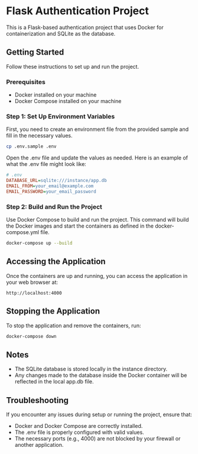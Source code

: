 # Flask Authentication Project

This is a Flask-based authentication project that uses Docker for containerization and SQLite as the database.

## Getting Started

Follow these instructions to set up and run the project.

### Prerequisites

- Docker installed on your machine
- Docker Compose installed on your machine

### Step 1: Set Up Environment Variables

First, you need to create an environment file from the provided sample and fill in the necessary values.

```bash
cp .env.sample .env
```

Open the .env file and update the values as needed. Here is an example of what the .env file might look like:

```ini
# .env
DATABASE_URL=sqlite:///instance/app.db
EMAIL_FROM=your_email@example.com
EMAIL_PASSWORD=your_email_password

```

### Step 2: Build and Run the Project

Use Docker Compose to build and run the project. This command will build the Docker images and start the containers as defined in the docker-compose.yml file.

```bash
docker-compose up --build
```

## Accessing the Application

Once the containers are up and running, you can access the application in your web browser at:

```
http://localhost:4000
```

## Stopping the Application

To stop the application and remove the containers, run:

```bash
docker-compose down
```

## Notes

- The SQLite database is stored locally in the instance directory.
- Any changes made to the database inside the Docker container will be reflected in the local app.db file.

## Troubleshooting

If you encounter any issues during setup or running the project, ensure that:

- Docker and Docker Compose are correctly installed.
- The .env file is properly configured with valid values.
- The necessary ports (e.g., 4000) are not blocked by your firewall or another application.